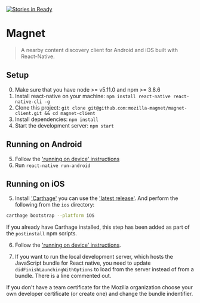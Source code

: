 [![Stories in Ready](https://badge.waffle.io/mozilla-magnet/magnet.png?label=ready&title=Ready)](https://waffle.io/mozilla-magnet/magnet)
# Magnet

> A nearby content discovery client for Android and iOS built with React-Native.

## Setup

0. Make sure that you have node >= v5.11.0 and npm >= 3.8.6
1. Install react-native on your machine: `npm install react-native react-native-cli -g`
2. Clone this project: `git clone git@github.com:mozilla-magnet/magnet-client.git && cd magnet-client`
3. Install dependencies: `npm install`
4. Start the development server: `npm start`

## Running on Android

5. Follow the ['running on device' instructions](https://facebook.github.io/react-native/docs/running-on-device-android.html#running-on-device)
6. Run `react-native run-android`

## Running on iOS

5. Install ['Carthage'](https://github.com/Carthage/Carthage) you can use the ['latest release'](https://github.com/Carthage/Carthage/releases). And perform the following from the `ios` directory:
```bash
carthage bootstrap --platform iOS
```
If you already have Carthage installed, this step has been added as part of the `postinstall` npm scripts.

6. Follow the ['running on device' instructions](https://facebook.github.io/react-native/docs/running-on-device-ios.html#content).

7. If you want to run the local development server, which hosts the JavaScript bundle for React native, you need to update `didFinishLaunchingWithOptions` to load from the server instead of from a bundle. There is a line commented out.

If you don't have a team certificate for the Mozilla organization choose your own developer certificate (or create one) and change the bundle indentifier.
